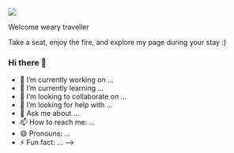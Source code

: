 ![](https://media.giphy.com/media/AO5qaphTxRnyw/giphy.gif)

Welcome weary traveller

Take a seat, enjoy the fire, and explore my page during your stay :)

### Hi there 👋

- 🔭 I’m currently working on ...
- 🌱 I’m currently learning ...
- 👯 I’m looking to collaborate on ...
- 🤔 I’m looking for help with ...
- 💬 Ask me about ...
- 📫 How to reach me: ...
- 😄 Pronouns: ...
- ⚡ Fun fact: ...
-->
